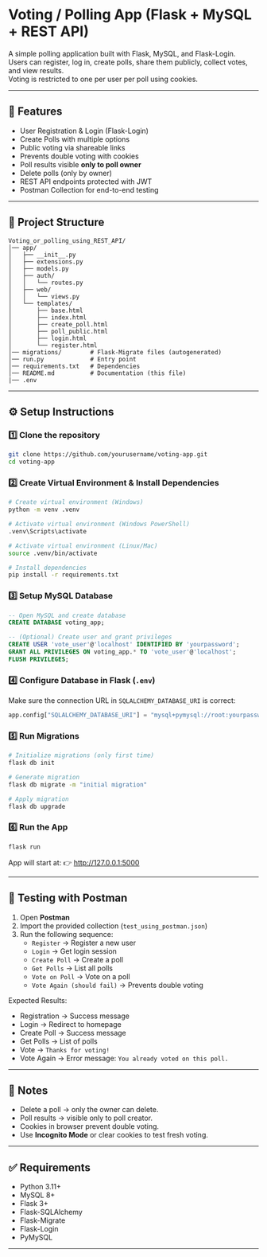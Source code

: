 # Voting / Polling App (Flask + MySQL + REST API)

A simple polling application built with Flask, MySQL, and Flask-Login.  
Users can register, log in, create polls, share them publicly, collect votes, and view results.  
Voting is restricted to one per user per poll using cookies.

---

## 🚀 Features
- User Registration & Login (Flask-Login)
- Create Polls with multiple options
- Public voting via shareable links
- Prevents double voting with cookies
- Poll results visible **only to poll owner**
- Delete polls (only by owner)
- REST API endpoints protected with JWT
- Postman Collection for end-to-end testing

---

## 📂 Project Structure
```
Voting_or_polling_using_REST_API/
│── app/
│   ├── __init__.py
│   ├── extensions.py
│   ├── models.py
│   ├── auth/
│   │   └── routes.py
│   ├── web/
│   │   └── views.py
│   └── templates/
│       ├── base.html
│       ├── index.html
│       ├── create_poll.html
│       ├── poll_public.html
│       ├── login.html
│       └── register.html
│── migrations/        # Flask-Migrate files (autogenerated)
│── run.py             # Entry point
│── requirements.txt   # Dependencies
│── README.md          # Documentation (this file)
|── .env

```

---

## ⚙️ Setup Instructions

### 1️⃣ Clone the repository
```bash
git clone https://github.com/yourusername/voting-app.git
cd voting-app
```

### 2️⃣ Create Virtual Environment & Install Dependencies
```bash
# Create virtual environment (Windows)
python -m venv .venv

# Activate virtual environment (Windows PowerShell)
.venv\Scripts\activate

# Activate virtual environment (Linux/Mac)
source .venv/bin/activate

# Install dependencies
pip install -r requirements.txt
```

### 3️⃣ Setup MySQL Database
```sql
-- Open MySQL and create database
CREATE DATABASE voting_app;

-- (Optional) Create user and grant privileges
CREATE USER 'vote_user'@'localhost' IDENTIFIED BY 'yourpassword';
GRANT ALL PRIVILEGES ON voting_app.* TO 'vote_user'@'localhost';
FLUSH PRIVILEGES;
```

### 4️⃣ Configure Database in Flask (`.env`)
Make sure the connection URL in `SQLALCHEMY_DATABASE_URI` is correct:
```python
app.config["SQLALCHEMY_DATABASE_URI"] = "mysql+pymysql://root:yourpassword@localhost/voting_app"
```

### 5️⃣ Run Migrations
```bash
# Initialize migrations (only first time)
flask db init

# Generate migration
flask db migrate -m "initial migration"

# Apply migration
flask db upgrade
```

### 6️⃣ Run the App
```bash
flask run
```
App will start at: 👉 http://127.0.0.1:5000

---

## 🧪 Testing with Postman
1. Open **Postman**
2. Import the provided collection (`test_using_postman.json`)
3. Run the following sequence:
   - `Register` → Register a new user
   - `Login` → Get login session
   - `Create Poll` → Create a poll
   - `Get Polls` → List all polls
   - `Vote on Poll` → Vote on a poll
   - `Vote Again (should fail)` → Prevents double voting

Expected Results:
- Registration → Success message
- Login → Redirect to homepage
- Create Poll → Success message
- Get Polls → List of polls
- Vote → `Thanks for voting!`
- Vote Again → Error message: `You already voted on this poll.`

---

## 🔑 Notes
- Delete a poll → only the owner can delete.
- Poll results → visible only to poll creator.
- Cookies in browser prevent double voting.
- Use **Incognito Mode** or clear cookies to test fresh voting.

---

## ✅ Requirements
- Python 3.11+
- MySQL 8+
- Flask 3+
- Flask-SQLAlchemy
- Flask-Migrate
- Flask-Login
- PyMySQL

---

